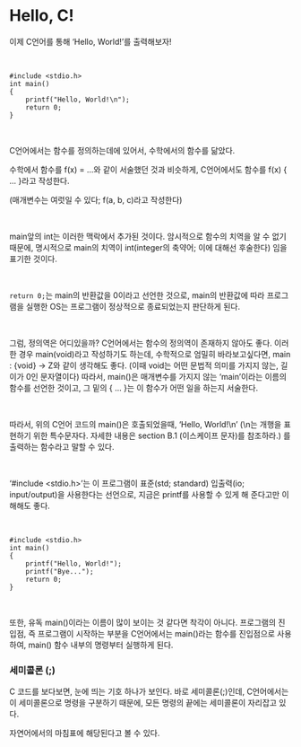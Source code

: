 # Hello, C!

이제 C언어를 통해 ‘Hello, World!’를 출력해보자!

<br/>

```
#include <stdio.h>
int main()
{
    printf("Hello, World!\n");
    return 0;
}
```

<br/>

C언어에서는 함수를 정의하는데에 있어서, 수학에서의 함수를 닮았다.

수학에서 함수를 f(x) = ...와 같이 서술했던 것과 비슷하게, C언어에서도 함수를 f(x) { ... }라고 작성한다.

(매개변수는 여럿일 수 있다; f(a, b, c)라고 작성한다)

<br/>

main앞의 int는 이러한 맥락에서 추가된 것이다. 암시적으로 함수의 치역을 알 수 없기 때문에, 명시적으로 main의 치역이 int(integer의 축약어; 이에 대해선 후술한다) 임을 표기한 것이다.

<br/>

`return 0;`는 main의 반환값을 0이라고 선언한 것으로, main의 반환값에 따라 프로그램을 실행한 OS는 프로그램이 정상적으로 종료되었는지 판단하게 된다.

<br/>

그럼, 정의역은 어디있을까? C언어에서는 함수의 정의역이 존재하지 않아도 좋다.
이러한 경우 main(void)라고 작성하기도 하는데, 수학적으로 엄밀히 바라보고싶다면, main : {void} → Z와 같이 생각해도 좋다. (이때 void는
어떤 문법적 의미를 가지지 않는, 길이가 0인 문자열이다) 따라서, main()은 매개변수를 가지지 않는 ‘main’이라는 이름의 함수를 선언한 것이고, 그 밑의 { ... }는 이 함수가 어떤 일을 하는지 서술한다.

<br/>

따라서, 위의 C언어 코드의 main()은 호출되었을때, ‘Hello, World!\n’ (\n는 개행을 표현하기 위한 특수문자다. 자세한 내용은 section B.1 (이스케이프 문자)를 참조하라.) 를 출력하는 함수라고 말할 수 있다.

<br/>

‘#include <stdio.h>’는 이 프로그램이 표준(std; standard) 입출력(io; input/output)을 사용한다는 선언으로, 지금은 printf를 사용할 수 있게 해 준다고만 이해해도 좋다.

<br/>

```
#include <stdio.h>
int main()
{
    printf("Hello, World!");
    printf("Bye...");
    return 0;
}
```

<br/>

또한, 유독 main()이라는 이름이 많이 보이는 것 같다면 착각이 아니다. 프로그램의 진입점, 즉 프로그램이 시작하는 부분을 C언어에서는 main()라는 함수를 진입점으로 사용하여, main() 함수 내부의 명령부터 실행하게 된다.


### 세미콜론 (;)

C 코드를 보다보면, 눈에 띄는 기호 하나가 보인다. 바로 세미콜론(;)인데, C언어에서는 이 세미콜론으로 명령을 구분하기 때문에, 모든 명령의 끝에는 세미콜론이 자리잡고 있다.

자연어에서의 마침표에 해당된다고 볼 수 있다.

